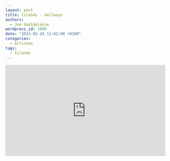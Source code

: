 ```yaml
---
layout: post
title: Islands - Hallways
authors:
  - Joe Gantdelaine
wordpress_id: 1000
date: "2012-02-24 11:02:00 +0100"
categories:
  - Artistes
tags:
  - Islands
---
```


<iframe width="500" height="284" src="http://www.youtube.com/embed/Czi0F_Ovaws" frameborder="0" allowfullscreen></iframe>
